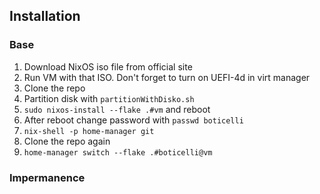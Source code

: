 ## Installation

### Base

1. Download NixOS iso file from official site
2. Run VM with that ISO. Don't forget to turn on UEFI-4d in virt manager
3. Clone the repo
4. Partition disk with `partitionWithDisko.sh`
5. `sudo nixos-install --flake .#vm` and reboot
6. After reboot change password with `passwd boticelli`
7. `nix-shell -p home-manager git`
8. Clone the repo again
9. `home-manager switch --flake .#boticelli@vm`

### Impermanence

